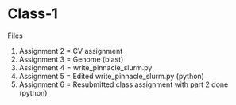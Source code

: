 # Class-1

Files

1. Assignment 2 = CV assignment
2. Assignment 3 = Genome (blast)
3. Assignment 4 = write_pinnacle_slurm.py
4. Assignment 5 = Edited write_pinnacle_slurm.py (python)
5. Assignment 6 = Resubmitted class assignment with part 2 done (python)
